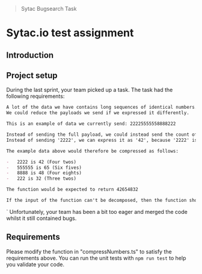 > Sytac Bugsearch Task

# Sytac.io test assignment

## Introduction

## Project setup

During the last sprint, your team picked up a task. The task had the following requirements:

```markdown
A lot of the data we have contains long sequences of identical numbers.
We could reduce the payloads we send if we expressed it differently.

This is an example of data we currently send: 22225555558888222

Instead of sending the full payload, we could instead send the count of each number.
Instead of sending '2222', we can express it as '42', because '2222' is a sequence of four twos.

The example data above would therefore be compressed as follows:

-   2222 is 42 (Four twos)
-   555555 is 65 (Six fives)
-   8888 is 48 (Four eights)
-   222 is 32 (Three twos)

The function would be expected to return 42654832

If the input of the function can't be decomposed, then the function should return the string 'wrong input'.
```

`
Unfortunately, your team has been a bit too eager and merged the code whilst it still contained bugs.

## Requirements

Please modify the function in "compressNumbers.ts" to satisfy the requirements above.
You can run the unit tests with `npm run test` to help you validate your code.
